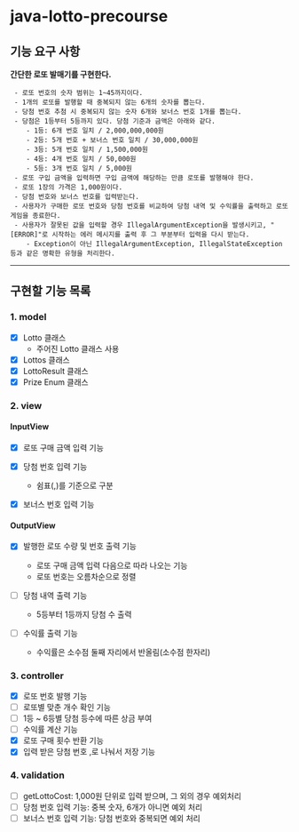 # java-lotto-precourse

## 기능 요구 사항

**간단한 로또 발매기를 구현한다.**

```
 - 로또 번호의 숫자 범위는 1~45까지이다.
 - 1개의 로또를 발행할 때 중복되지 않는 6개의 숫자를 뽑는다.
 - 당첨 번호 추첨 시 중복되지 않는 숫자 6개와 보너스 번호 1개를 뽑는다.
 - 당첨은 1등부터 5등까지 있다. 당첨 기준과 금액은 아래와 같다.
    - 1등: 6개 번호 일치 / 2,000,000,000원
    - 2등: 5개 번호 + 보너스 번호 일치 / 30,000,000원
    - 3등: 5개 번호 일치 / 1,500,000원
    - 4등: 4개 번호 일치 / 50,000원
    - 5등: 3개 번호 일치 / 5,000원
 - 로또 구입 금액을 입력하면 구입 금액에 해당하는 만큼 로또를 발행해야 한다.
 - 로또 1장의 가격은 1,000원이다.
 - 당첨 번호와 보너스 번호를 입력받는다.
 - 사용자가 구매한 로또 번호와 당첨 번호를 비교하여 당첨 내역 및 수익률을 출력하고 로또 게임을 종료한다.
 - 사용자가 잘못된 값을 입력할 경우 IllegalArgumentException을 발생시키고, "[ERROR]"로 시작하는 에러 메시지를 출력 후 그 부분부터 입력을 다시 받는다.
    - Exception이 아닌 IllegalArgumentException, IllegalStateException 등과 같은 명확한 유형을 처리한다.
```

---

## 구현할 기능 목록

### 1. model

- [x] Lotto 클래스
    - 주어진 Lotto 클래스 사용
- [x] Lottos 클래스
- [x] LottoResult 클래스
- [x] Prize Enum 클래스

### 2. view

#### InputView

- [x] 로또 구매 금액 입력 기능

- [x] 당첨 번호 입력 기능
    - 쉼표(,)를 기준으로 구분

- [x] 보너스 번호 입력 기능

#### OutputView

- [x] 발행한 로또 수량 및 번호 출력 기능
    - 로또 구매 금액 입력 다음으로 따라 나오는 기능
    - 로또 번호는 오름차순으로 정렬

- [ ] 당첨 내역 출력 기능
    - 5등부터 1등까지 당첨 수 출력

- [ ] 수익률 출력 기능
    - 수익률은 소수점 둘째 자리에서 반올림(소수점 한자리)

### 3. controller

- [x] 로또 번호 발행 기능
- [ ] 로또별 맞춘 개수 확인 기능
- [ ] 1등 ~ 6등별 당첨 등수에 따른 상금 부여
- [ ] 수익률 계산 기능
- [x] 로또 구매 횟수 반환 기능
- [x] 입력 받은 당첨 번호 ,로 나눠서 저장 기능

### 4. validation

- [ ] getLottoCost: 1,000원 단위로 입력 받으며, 그 외의 경우 예외처리
- [ ] 당첨 번호 입력 기능: 중복 숫자, 6개가 아니면 예외 처리
- [ ] 보너스 번호 입력 기능: 당첨 번호와 중복되면 예외 처리
